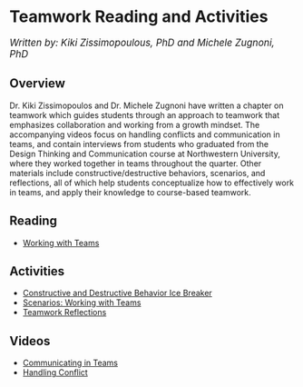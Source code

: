# Teamwork Reading and Activities

<big><i>Written by: Kiki Zissimopoulous, PhD and Michele Zugnoni, PhD</i></big>

## Overview
Dr. Kiki Zissimopoulos and Dr. Michele Zugnoni have written a chapter on teamwork which guides students through an approach to teamwork that emphasizes collaboration and working from a growth mindset. The accompanying videos focus on handling conflicts and communication in teams, and contain interviews from students who graduated from the Design Thinking and Communication course at Northwestern University, where they worked together in teams throughout the quarter. Other materials include constructive/destructive behaviors, scenarios, and reflections, all of which help students conceptualize how to effectively work in teams, and apply their knowledge to course-based teamwork.

## Reading
- [Working with Teams](chapter-4-all.md)

## Activities
- [Constructive and Destructive Behavior Ice Breaker](Constructive-and-destructive-behaviors.md)
- [Scenarios: Working with Teams](scenarios.md)
- [Teamwork Reflections](4-teamwork-reflections.md)

## Videos
- [Communicating in Teams](videos.md#communicating-in-teams)
- [Handling Conflict](videos.md#handling-conflict)